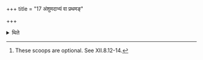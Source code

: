 +++
title = "17 अंशुमदाभ्यं वा प्रथमङ्"

+++

<details><summary>थिते</summary>

17. He first takes either the Aṁśu or Adābhya (-scoop).[^1]   

[^1]: These scoops are optional. See XII.8.12-14.  
</details>
